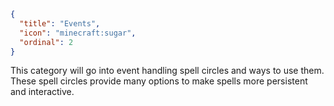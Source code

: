 ```json
{
  "title": "Events",
  "icon": "minecraft:sugar",
  "ordinal": 2
}
```

This category will go into event handling spell circles and ways to use them.
These spell circles provide many options to make spells more persistent and interactive.
